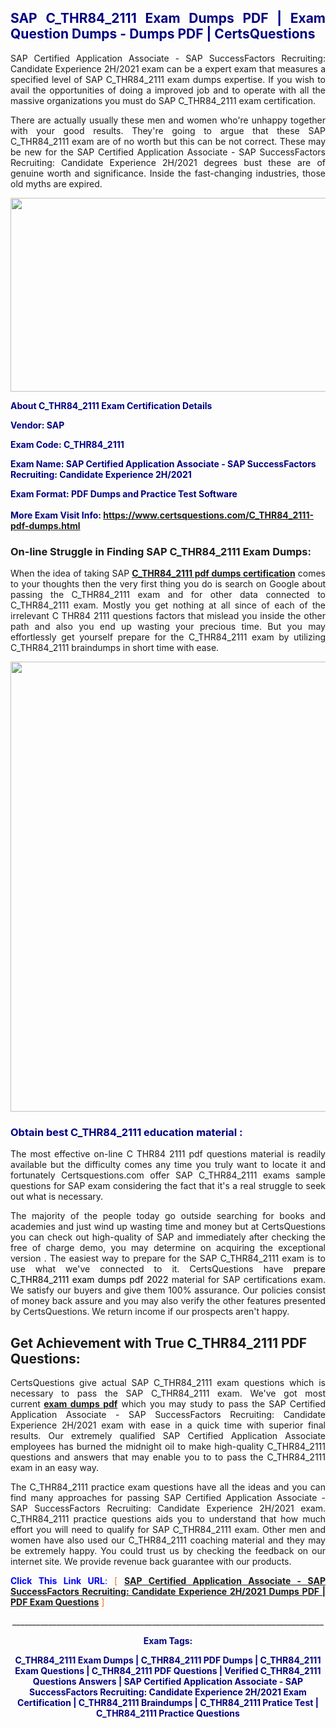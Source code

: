 <h2 style="text-align: justify;"><span style="color: #000080;">SAP C_THR84_2111 Exam Dumps PDF | Exam Question Dumps - Dumps PDF | CertsQuestions</span></h2>
<p style="text-align: justify;">SAP Certified Application Associate - SAP SuccessFactors Recruiting: Candidate Experience 2H/2021 exam can be a expert exam that measures a specified level of SAP  C_THR84_2111 exam dumps expertise. If you wish to avail the opportunities of doing a improved job and to operate with all the massive organizations you must do SAP C_THR84_2111 exam certification.</p>
<p style="text-align: justify;">There are actually usually these men and women who're unhappy together with your good results. They're going to argue that these SAP  C_THR84_2111 exam are of no worth but this can be not correct. These may be new for the SAP Certified Application Associate - SAP SuccessFactors Recruiting: Candidate Experience 2H/2021 degrees bust these are of genuine worth and significance. Inside the fast-changing industries, those old myths are expired.</p>
<p><img style="display: block; margin-left: auto; margin-right: auto;" src="https://i.imgur.com/eaP4ae9.png" width="840" height="310" /></p>
<p><span style="color: #000080;"><strong>About C_THR84_2111 Exam Certification Details</strong></span></p>
<p><span style="color: #000080;"><strong>Vendor: SAP<br /></strong></span></p>
<p><span style="color: #000080;"><strong>Exam Code: C_THR84_2111</strong></span></p>
<p><span style="color: #000080;"><strong>Exam Name: SAP Certified Application Associate - SAP SuccessFactors Recruiting: Candidate Experience 2H/2021</strong></span></p>
<p><span style="color: #000080;"><strong>Exam Format: PDF Dumps and Practice Test Software<br /><br />More Exam Visit Info: <span style="color: #ff6600;"><a href="https://www.certsquestions.com/C_THR84_2111-pdf-dumps.html">https://www.certsquestions.com/C_THR84_2111-pdf-dumps.html</a></span></strong></span></p>
<h3>On-line Struggle in Finding SAP C_THR84_2111 Exam Dumps:</h3>
<p style="text-align: justify;">When the idea of taking SAP <a href="https://www.certsquestions.com/C_THR84_2111-pdf-dumps.html"><strong> C_THR84_2111 pdf dumps certification</strong></a> comes to your thoughts then the very first thing you do is search on Google about passing the C_THR84_2111 exam and for other data connected to C_THR84_2111 exam. Mostly you get nothing at all since of each of the irrelevant C THR84 2111 questions factors that mislead you inside the other path and also you end up wasting your precious time. But you may effortlessly get yourself prepare for the C_THR84_2111 exam by utilizing C_THR84_2111 braindumps in short time with ease.</p>
<p><a href="https://www.certsquestions.com/C_THR84_2111-pdf-dumps.html"><img style="display: block; margin-left: auto; margin-right: auto;" src="https://i.imgur.com/pxhoKQ2.png" width="720" /></a></p>
<h3><span style="color: #000080;">Obtain best  C_THR84_2111 education material :</span></h3>
<p style="text-align: justify;">The most effective on-line C THR84 2111 pdf questions material is readily available but the difficulty comes any time you truly want to locate it and fortunately Certsquestions.com offer SAP C_THR84_2111 exams sample questions for SAP  exam considering the fact that it's a real struggle to seek out what is necessary.</p>
<p style="text-align: justify;">The majority of the people today go outside searching for books and academies and just wind up wasting time and money but at CertsQuestions you can check out high-quality of SAP  and immediately after checking the free of charge demo, you may determine on acquiring the exceptional version . The easiest way to prepare for the SAP C_THR84_2111 exam is to use what we've connected to it. CertsQuestions have <span style="color: #000000;">prepare C_THR84_2111 exam dumps pdf 2022</span> material for SAP certifications exam. We satisfy our buyers and give them 100% assurance. Our policies consist of money back assure and you may also verify the other features presented by CertsQuestions. We return income if our prospects aren't happy.</p>
<h2>Get Achievement with True C_THR84_2111 PDF Questions:</h2>
<p style="text-align: justify;">CertsQuestions give actual SAP C_THR84_2111 exam questions which is necessary to pass the SAP  C_THR84_2111 exam. We've got most current<strong>&nbsp;<a href="https://www.certsquestions.com/">exam dumps pdf</a></strong>&nbsp;which you may study to pass the SAP Certified Application Associate - SAP SuccessFactors Recruiting: Candidate Experience 2H/2021 exam with ease in a quick time with superior final results. Our extremely qualified SAP Certified Application Associate employees has burned the midnight oil to make high-quality C_THR84_2111 questions and answers that may enable you to to pass the C_THR84_2111 exam in an easy way.</p>
<p style="text-align: justify;">The C_THR84_2111 practice exam questions have all the ideas and you can find many approaches for passing SAP Certified Application Associate - SAP SuccessFactors Recruiting: Candidate Experience 2H/2021 exam. C_THR84_2111 practice questions aids you to understand that how much effort you will need to qualify for SAP  C_THR84_2111 exam. Other men and women have also used our C_THR84_2111 coaching material and they may be extremely happy. You could trust us by checking the feedback on our internet site. We provide revenue back guarantee with our products.</p>
<p style="text-align: justify;"><span style="color: #0000ff;"><strong>Click This Link URL</strong>:</span> <span style="color: #ff6600;">[ <strong><a href="https://www.certsquestions.com/sap-certified-application-associate-certification.html">SAP Certified Application Associate - SAP SuccessFactors Recruiting: Candidate Experience 2H/2021 Dumps PDF | PDF Exam Questions</a></strong> ]</span></p>
<p style="text-align: center;">______________________________________________________________________________</p>
<p style="text-align: center;"><span style="color: #000080;"><strong>Exam Tags:</strong></span></p>
<p style="text-align: center;"><span style="color: #000080;"><strong>C_THR84_2111 Exam Dumps | C_THR84_2111 PDF Dumps | C_THR84_2111 Exam Questions | C_THR84_2111 PDF Questions | Verified C_THR84_2111 Questions Answers | SAP Certified Application Associate - SAP SuccessFactors Recruiting: Candidate Experience 2H/2021 Exam Certification | C_THR84_2111 Braindumps | C_THR84_2111 Pratice Test | C_THR84_2111 Practice Questions</strong></span></p>
